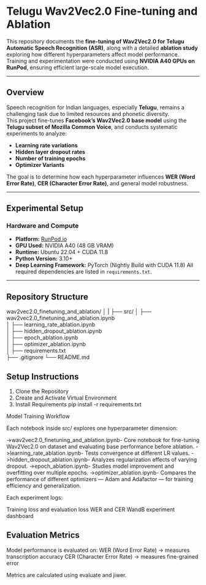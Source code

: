 # Telugu Wav2Vec2.0 Fine-tuning and Ablation

This repository documents the **fine-tuning of Wav2Vec2.0 for Telugu Automatic Speech Recognition (ASR)**, along with a detailed **ablation study** exploring how different hyperparameters affect model performance.  
Training and experimentation were conducted using **NVIDIA A40 GPUs on RunPod**, ensuring efficient large-scale model execution.

---

## Overview

Speech recognition for Indian languages, especially **Telugu**, remains a challenging task due to limited resources and phonetic diversity.  
This project fine-tunes **Facebook’s Wav2Vec2.0 base model** using the **Telugu subset of Mozilla Common Voice**, and conducts systematic experiments to analyze:

- **Learning rate variations**
- **Hidden layer dropout rates**
- **Number of training epochs**
- **Optimizer Variants**

The goal is to determine how each hyperparameter influences **WER (Word Error Rate)**, **CER (Character Error Rate)**, and general model robustness.

---

##  Experimental Setup

### Hardware and Compute
- **Platform:** [RunPod.io](https://www.runpod.io)
- **GPU Used:** NVIDIA A40 (48 GB VRAM)
- **Runtime:** Ubuntu 22.04 + CUDA 11.8
- **Python Version:** 3.10+
- **Deep Learning Framework:** PyTorch (Nightly Build with CUDA 11.8)
All required dependencies are listed in `requirements.txt`.

---

##  Repository Structure
wav2vec2.0_finetuning_and_ablation/
│
|
├── src/
│   ├── wav2vec2.0_finetuning_and_ablation.ipynb   
│   ├── learning_rate_ablation.ipynb               
│   ├── hidden_dropout_ablation.ipynb              
│   ├── epoch_ablation.ipynb                       
│   ├── optimizer_ablation.ipynb                   
│
├── requirements.txt                             
├── .gitignore
└── README.md


## Setup Instructions

1. Clone the Repository
2. Create and Activate Virtual Environment
3. Install Requirements
pip install -r requirements.txt

Model Training Workflow

Each notebook inside src/ explores one hyperparameter dimension:

->wav2vec2.0_finetuning_and_ablation.ipynb- Core notebook for fine-tuning Wav2Vec2.0 on dataset and evaluating base performance before ablation.
->learning_rate_ablation.ipynb- Tests convergence at different LR values.
->hidden_dropout_ablation.ipynb- Analyzes regularization effects of varying dropout.
->epoch_ablation.ipynb- Studies model improvement and overfitting over multiple epochs.
->optimizer_ablation.ipynb- Compares the performance of different optimizers — Adam and Adafactor — for training efficiency and generalization.

Each experiment logs:

Training loss and evaluation loss
WER and CER
WandB experiment dashboard

## Evaluation Metrics

Model performance is evaluated on:
WER (Word Error Rate) → measures transcription accuracy
CER (Character Error Rate) → measures fine-grained error

Metrics are calculated using evaluate and jiwer.


